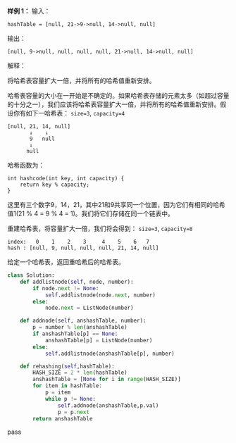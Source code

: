 
**样例 1：**
输入：
```
hashTable = [null, 21->9->null, 14->null, null]
```
输出：
```
[null, 9->null, null, null, null, 21->null, 14->null, null]
```
解释：

将哈希表容量扩大一倍，并将所有的哈希值重新安排。

哈希表容量的大小在一开始是不确定的。如果哈希表存储的元素太多（如超过容量的十分之一），我们应该将哈希表容量扩大一倍，并将所有的哈希值重新安排。假设你有如下一哈希表：
`size=3`, `capacity=4`
```
[null, 21, 14, null]
       ↓    ↓
       9   null
       ↓
      null
```
哈希函数为：
```
int hashcode(int key, int capacity) {
    return key % capacity;
}
```
这里有三个数字9，14，21，其中21和9共享同一个位置，因为它们有相同的哈希值1(21 % 4 = 9 % 4 = 1)。我们将它们存储在同一个链表中。

重建哈希表，将容量扩大一倍，我们将会得到：
`size=3`, `capacity=8`
```
index:   0    1    2    3     4    5    6   7
hash : [null, 9, null, null, null, 21, 14, null]
```
给定一个哈希表，返回重哈希后的哈希表。


```python
class Solution:
    def addlistnode(self, node, number):
        if node.next != None:
            self.addlistnode(node.next, number)
        else:
            node.next = ListNode(number)

    def addnode(self, anshashTable, number):
        p = number % len(anshashTable)
        if anshashTable[p] == None:
            anshashTable[p] = ListNode(number)
        else:
            self.addlistnode(anshashTable[p], number)

    def rehashing(self,hashTable):
        HASH_SIZE = 2 * len(hashTable)
        anshashTable = [None for i in range(HASH_SIZE)]
        for item in hashTable:
            p = item
            while p != None:
                self.addnode(anshashTable,p.val)
                p = p.next
        return anshashTable
```
pass